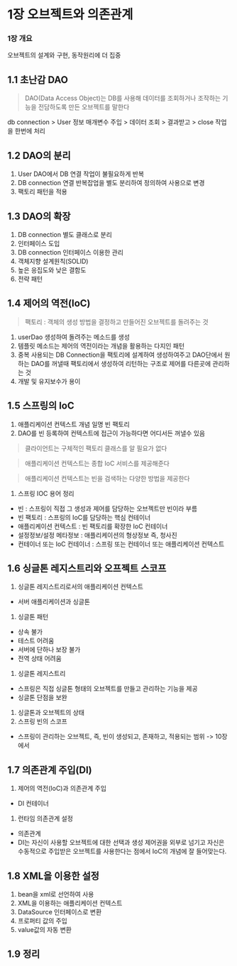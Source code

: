 # 1장 오브젝트와 의존관계
### 1장 개요
오브젝트의 설계와 구현, 동작원리에 더 집중
## 1.1 초난감 DAO
> DAO(Data Access Object)는 DB를 사용해 데이터를 조회하거나 조작하는 기능을 전담하도록 만든 오브젝트를 말한다

db connection > User 정보 매개변수 주입 > 데이터 조회 > 결과받고 > close 작업을 한번에 처리
## 1.2 DAO의 분리
1. User DAO에서 DB 연결 작업이 불필요하게 반복
1. DB connection 연결 반복잡업을 별도 분리하여 정의하여 사용으로 변경
1. 팩토리 패턴을 적용
## 1.3 DAO의 확장
1. DB connection 별도 클래스로 분리
1. 인터페이스 도입
1. DB connection 인터페이스 이용한 관리
1. 객체지향 설계원칙(SOLID)
1. 높은 응집도와 낮은 결함도
1. 전략 패턴
## 1.4 제어의 역전(IoC)
> 팩토리 : 객체의 생성 방법을 결정하고 만들어진 오브젝트를 돌려주는 것
1. userDao 생성하여 돌려주는 메소드를 생성
1. 템플릿 메소드는 제어의 역전이라는 개념을 활용하는 다지인 패턴
1. 중복 사용되는 DB Connection을 팩토리에 설계하여 생성하여주고 DAO단에서 원하는 DAO를 꺼낼때 팩토리에서 생성하여 리턴하는 구조로 제어를 다른곳에 관리하는 것
1. 개발 및 유지보수가 용이
## 1.5 스프링의 IoC
1. 애플리케이션 컨텍스트 개념 일명 빈 팩토리
1. DAO를 빈 등록하여 컨텍스트에 접근이 가능하다면 어디서든 꺼낼수 있음
> 클라이언트는 구체적인 팩토리 클래스를 알 필요가 없다

> 애플리케이션 컨텍스트는 종합 IoC 서비스를 제공해준다

> 애플리케이션 컨텍스트는 빈을 검색하는 다양한 방법을 제공한다

1. 스프링 IOC 용어 정리
- 빈 : 스프링이 직접 그 생성과 제어를 담당하는 오브젝트만 빈이라 부름
- 빈 팩토리 : 스프링의 IoC를 담당하는 핵심 컨테이너
- 애플리케이션 컨텍스트 : 빈 팩토리를 확장한 IoC 컨테이너
- 설정정보/설정 메타정보 : 애플리케이션의 형상정보 즉, 청사진
- 컨테이너 또는 IoC 컨테이너 : 스프링 또는 컨테이너 또는 애플리케이션 컨텍스트
## 1.6 싱글톤 레지스트리와 오프젝트 스코프
1. 싱글톤 레지스트리로서의 애플리케이션 컨텍스트
- 서버 애플리케이션과 싱글톤
1. 싱글톤 패턴
- 상속 불가
- 테스트 어려움
- 서버에 단하나 보장 불가
- 전역 상태 어려움
1. 싱글톤 레지스트리
- 스프링은 직접 싱글톤 형태의 오브젝트를 만들고 관리하는 기능을 제공
- 싱글톤 단점을 보완
1. 싱글톤과 오브젝트의 상태
1. 스프링 빈의 스코프
- 스프링이 관리하는 오브젝트, 즉, 빈이 생성되고, 존재하고, 적용되는 범위 -> 10장에서                                                                                                          
## 1.7 의존관계 주입(DI)
1. 제어의 역전(IoC)과 의존관계 주입
- DI 컨테이너
1. 런타임 의존관계 설정
- 의존관계
- DI는 자신이 사용할 오브젝트에 대한 선택과 생성 제어권을 외부로 넘기고 자신은 수동적으로 주입받은 오브젝트를 사용한다는 점에서 IoC의 개념에 잘 들어맞는다.
## 1.8 XML을 이용한 설정
1. bean을 xml로 선언하여 사용
1. XML을 이용하는 애플리케이션 컨텍스트
1. DataSource 인터페이스로 변환
1. 프로퍼티 값의 주입
1. value값의 자동 변환
## 1.9 정리
